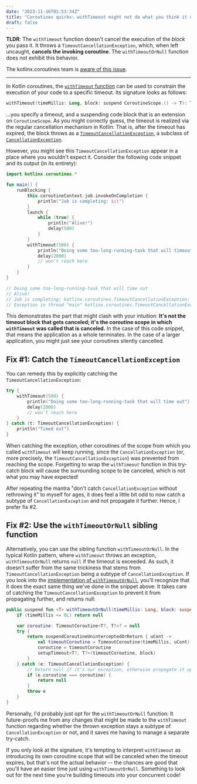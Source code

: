 ```yaml
---
date: "2023-11-16T01:53:34Z"
title: "Coroutines quirks: withTimeout might not do what you think it does"
draft: false
---
```


**TLDR**: The `withTimeout` function doesn't cancel the execution of the _block_ you pass it. It throws
a `TimeoutCancellationException`, which, when left uncaught, **cancels the invoking
coroutine**. The `withTimeoutOrNull` function does not exhibit this behavior.

The kotlinx.coroutines team is [aware of this issue](https://github.com/Kotlin/kotlinx.coroutines/issues/1374).

<hr>

In Kotlin coroutines,
the [`withTimeout` function](https://kotlinlang.org/api/kotlinx.coroutines/kotlinx-coroutines-core/kotlinx.coroutines/with-timeout.html)
can be used to constrain the execution of your code to a specific timeout. Its signature looks as follows:

```kotlin
withTimeout(timeMillis: Long, block: suspend CoroutineScope.() -> T): T
```

...you specify a timeout, and a suspending code block that is an extension on `CoroutineScope`. As you might correctly
guess, the timeout is realized via the regular cancellation mechanism in Kotlin: That is, after the timeout has expired,
the block throws as
a [`TimeoutCancellationException`](https://kotlinlang.org/api/kotlinx.coroutines/kotlinx-coroutines-core/kotlinx.coroutines/-timeout-cancellation-exception/),
a subclass
of [`CancellationException`](https://kotlinlang.org/api/kotlinx.coroutines/kotlinx-coroutines-core/kotlinx.coroutines/-cancellation-exception/).

However, you might see this `TimeoutCancellationException` appear in a place where you wouldn't expect it. Consider the
following code snippet and its output (in its entirety):

```kotlin
import kotlinx.coroutines.*

fun main() {
    runBlocking {
        this.coroutineContext.job.invokeOnCompletion {
            println("Job is completing: $it")
        }
        launch {
            while (true) {
                println("Alive!")
                delay(500)
            }
        }
        withTimeout(500) {
            println("Doing some too-long-running-task that will timeout")
            delay(2000)
            // won't reach here
        }
    }
}

// Doing some too-long-running-task that will time out
// Alive!
// Job is completing: kotlinx.coroutines.TimeoutCancellationException: Timed out waiting for 500 ms
// Exception in thread "main" kotlinx.coroutines.TimeoutCancellationException: Timed out waiting for 500 ms
```

This demonstrates the part that might clash with your intuition: **It's not the timeout block that gets canceled; it's
the coroutine scope in which `withTimeout` was called that is canceled.** In the case of this code snippet, that means
the application as a whole terminates. In the case of a larger application, you might just see your coroutines silently
cancelled.

## Fix #1: Catch the `TimeoutCancellationException`

You can remedy this by explicitly catching the `TimeoutCancellationException`:

```kotlin
try {
    withTimeout(500) {
        println("Doing some too-long-running-task that will time out")
        delay(2000)
        // won't reach here
    }
} catch (t: TimeoutCancellationException) {
    println("Timed out")
}
```

When catching the exception, other coroutines of the scope from which you called `withTimeout` will keep running, since
the `CancellationException` (or, more precisely, the `TimeoutCancellationException`) was prevented from reaching the
scope. Forgetting to wrap the `withTimeout` function in this try-catch block will cause the surrounding scope to be
canceled, which is not what you may have expected!

After repeating the mantra "don't catch `CancellationException` without rethrowing it" to myself for ages, it does feel
a little bit odd to now catch a subtype of `CancellationException` and not propagate it further. Hence, I prefer fix #2.

## Fix #2: Use the `withTimeoutOrNull` sibling function

Alternatively, you can use the sibling function `withTimeoutOrNull`. In the typical Kotlin pattern, where `withTimeout`
throws an exception, `withTimeoutOrNull` returns `null` if the timeout is exceeded. As such, it doesn't suffer from the
same trickiness that stems from `TimeoutCancellationException` being a subtype of `CancellationException`. If you look
into
the [implementation of `withTimeoutOrNull`](https://github.com/Kotlin/kotlinx.coroutines/blob/28ed2cd84a376ec191fd15626624eba1cbd9fe4f/kotlinx-coroutines-core/common/src/Timeout.kt#L103-L115),
you'll recognize that it does the exact same thing we've done in the
snippet above: It takes care of catching the `TimeoutCancellationException` to prevent it from propagating further, and
returns null:

```kotlin
public suspend fun <T> withTimeoutOrNull(timeMillis: Long, block: suspend CoroutineScope.() -> T): T? {
    if (timeMillis <= 0L) return null

    var coroutine: TimeoutCoroutine<T?, T?>? = null
    try {
        return suspendCoroutineUninterceptedOrReturn { uCont ->
            val timeoutCoroutine = TimeoutCoroutine(timeMillis, uCont)
            coroutine = timeoutCoroutine
            setupTimeout<T?, T?>(timeoutCoroutine, block)
        }
    } catch (e: TimeoutCancellationException) {
        // Return null if it's our exception, otherwise propagate it upstream (e.g., in case of nested withTimeouts)
        if (e.coroutine === coroutine) {
            return null
        }
        throw e
    }
}
```

Personally, I'd probably just opt for the `withTimeoutOrNull` function: It future-proofs me from any changes that might
be made to the `withTimeout` function regarding whether the thrown exception stays a subtype
of `CancellationException` or not, and it saves me having to manage a separate try-catch.

If you only look at the signature, it's tempting to interpret `withTimeout` as introducing its own coroutine scope that
will be canceled when the timeout expires, but that's not the actual behavior -- the chances are good that you'll have
an easier time just using `withTimeoutOrNull`. Something to look out for the next time
you're building timeouts into your concurrent code!